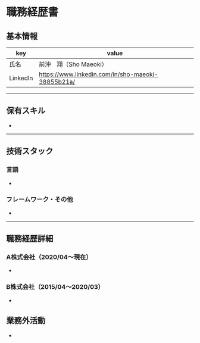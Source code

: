 # 職務経歴書

## 基本情報

|key|value|
|---|---|
|氏名|前沖　翔（Sho Maeoki）|
|LinkedIn|https://www.linkedin.com/in/sho-maeoki-38855b21a/|

---

## 保有スキル

- 


---

## 技術スタック

### 言語

- 

### フレームワーク・その他

- 

---

## 職務経歴詳細

### A株式会社（2020/04〜現在）

- 

### B株式会社（2015/04〜2020/03）

- 

## 業務外活動

- 
